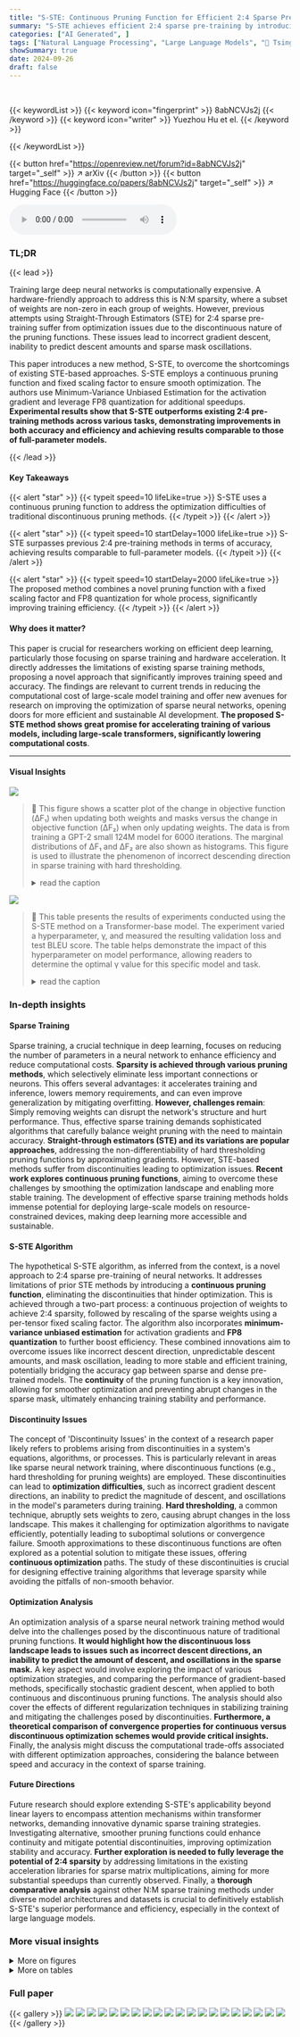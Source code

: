 ```yaml
---
title: "S-STE: Continuous Pruning Function for Efficient 2:4 Sparse Pre-training"
summary: "S-STE achieves efficient 2:4 sparse pre-training by introducing a novel continuous pruning function, overcoming the limitations of previous methods and leading to improved accuracy and speed."
categories: ["AI Generated", ]
tags: ["Natural Language Processing", "Large Language Models", "🏢 Tsinghua University",]
showSummary: true
date: 2024-09-26
draft: false
---
```


<br>

{{< keywordList >}}
{{< keyword icon="fingerprint" >}} 8abNCVJs2j {{< /keyword >}}
{{< keyword icon="writer" >}} Yuezhou Hu et el. {{< /keyword >}}
 
{{< /keywordList >}}

{{< button href="https://openreview.net/forum?id=8abNCVJs2j" target="_self" >}}
↗ arXiv
{{< /button >}}
{{< button href="https://huggingface.co/papers/8abNCVJs2j" target="_self" >}}
↗ Hugging Face
{{< /button >}}



<audio controls>
    <source src="https://ai-paper-reviewer.com/8abNCVJs2j/podcast.wav" type="audio/wav">
    Your browser does not support the audio element.
</audio>


### TL;DR


{{< lead >}}

Training large deep neural networks is computationally expensive.  A hardware-friendly approach to address this is N:M sparsity, where a subset of weights are non-zero in each group of weights. However, previous attempts using Straight-Through Estimators (STE) for 2:4 sparse pre-training suffer from optimization issues due to the discontinuous nature of the pruning functions. These issues lead to incorrect gradient descent, inability to predict descent amounts and sparse mask oscillations. 

This paper introduces a new method, S-STE, to overcome the shortcomings of existing STE-based approaches. S-STE employs a continuous pruning function and fixed scaling factor to ensure smooth optimization. The authors use Minimum-Variance Unbiased Estimation for the activation gradient and leverage FP8 quantization for additional speedups.  **Experimental results show that S-STE outperforms existing 2:4 pre-training methods across various tasks, demonstrating improvements in both accuracy and efficiency and achieving results comparable to those of full-parameter models.**

{{< /lead >}}


#### Key Takeaways

{{< alert "star" >}}
{{< typeit speed=10 lifeLike=true >}} S-STE uses a continuous pruning function to address the optimization difficulties of traditional discontinuous pruning methods. {{< /typeit >}}
{{< /alert >}}

{{< alert "star" >}}
{{< typeit speed=10 startDelay=1000 lifeLike=true >}} S-STE surpasses previous 2:4 pre-training methods in terms of accuracy, achieving results comparable to full-parameter models. {{< /typeit >}}
{{< /alert >}}

{{< alert "star" >}}
{{< typeit speed=10 startDelay=2000 lifeLike=true >}} The proposed method combines a novel pruning function with a fixed scaling factor and FP8 quantization for whole process, significantly improving training efficiency. {{< /typeit >}}
{{< /alert >}}

#### Why does it matter?
This paper is crucial for researchers working on efficient deep learning, particularly those focusing on sparse training and hardware acceleration.  It directly addresses the limitations of existing sparse training methods, proposing a novel approach that significantly improves training speed and accuracy. The findings are relevant to current trends in reducing the computational cost of large-scale model training and offer new avenues for research on improving the optimization of sparse neural networks, opening doors for more efficient and sustainable AI development.  **The proposed S-STE method shows great promise for accelerating training of various models, including large-scale transformers, significantly lowering computational costs**.

------
#### Visual Insights



![](https://ai-paper-reviewer.com/8abNCVJs2j/figures_2_1.jpg)

> 🔼 This figure shows a scatter plot of the change in objective function (ΔF₁) when updating both weights and masks versus the change in objective function (ΔF₂) when only updating weights.  The data is from training a GPT-2 small 124M model for 6000 iterations.  The marginal distributions of ΔF₁ and ΔF₂ are also shown as histograms.  This figure is used to illustrate the phenomenon of incorrect descending direction in sparse training with hard thresholding.
> <details>
> <summary>read the caption</summary>
> Figure 1: Scatter plot of AF₁ with AF₂ and their distributions on GPT-2 small 124M for iteration k∈ [1,6000].
> </details>





![](https://ai-paper-reviewer.com/8abNCVJs2j/tables_4_1.jpg)

> 🔼 This table presents the results of experiments conducted using the S-STE method on a Transformer-base model.  The experiment varied a hyperparameter, γ,  and measured the resulting validation loss and test BLEU score.  The table helps demonstrate the impact of this hyperparameter on model performance, allowing readers to determine the optimal γ value for this specific model and task. 
> <details>
> <summary>read the caption</summary>
> Table 1: Validation loss and test accuracy of S-STE with different γ on Transformer-base.
> </details>





### In-depth insights


#### Sparse Training
Sparse training, a crucial technique in deep learning, focuses on reducing the number of parameters in a neural network to enhance efficiency and reduce computational costs.  **Sparsity is achieved through various pruning methods**, which selectively eliminate less important connections or neurons. This offers several advantages: it accelerates training and inference, lowers memory requirements, and can even improve generalization by mitigating overfitting.  **However, challenges remain**:  Simply removing weights can disrupt the network's structure and hurt performance.   Thus, effective sparse training demands sophisticated algorithms that carefully balance weight pruning with the need to maintain accuracy.  **Straight-through estimators (STE) and its variations are popular approaches**, addressing the non-differentiability of hard thresholding pruning functions by approximating gradients.  However, STE-based methods suffer from discontinuities leading to optimization issues.  **Recent work explores continuous pruning functions**, aiming to overcome these challenges by smoothing the optimization landscape and enabling more stable training.  The development of effective sparse training methods holds immense potential for deploying large-scale models on resource-constrained devices, making deep learning more accessible and sustainable.

#### S-STE Algorithm
The hypothetical S-STE algorithm, as inferred from the context, is a novel approach to 2:4 sparse pre-training of neural networks.  It addresses limitations of prior STE methods by introducing a **continuous pruning function**, eliminating the discontinuities that hinder optimization.  This is achieved through a two-part process: a continuous projection of weights to achieve 2:4 sparsity, followed by rescaling of the sparse weights using a per-tensor fixed scaling factor.  The algorithm also incorporates **minimum-variance unbiased estimation** for activation gradients and **FP8 quantization** to further boost efficiency.  These combined innovations aim to overcome issues like incorrect descent direction, unpredictable descent amounts, and mask oscillation, leading to more stable and efficient training, potentially bridging the accuracy gap between sparse and dense pre-trained models.  The **continuity** of the pruning function is a key innovation, allowing for smoother optimization and preventing abrupt changes in the sparse mask, ultimately enhancing training stability and performance.

#### Discontinuity Issues
The concept of 'Discontinuity Issues' in the context of a research paper likely refers to problems arising from discontinuities in a system's equations, algorithms, or processes.  This is particularly relevant in areas like sparse neural network training, where discontinuous functions (e.g., hard thresholding for pruning weights) are employed. These discontinuities can lead to **optimization difficulties**, such as incorrect gradient descent directions, an inability to predict the magnitude of descent, and oscillations in the model's parameters during training.  **Hard thresholding**, a common technique, abruptly sets weights to zero, causing abrupt changes in the loss landscape. This makes it challenging for optimization algorithms to navigate efficiently, potentially leading to suboptimal solutions or convergence failure. Smooth approximations to these discontinuous functions are often explored as a potential solution to mitigate these issues, offering **continuous optimization** paths.  The study of these discontinuities is crucial for designing effective training algorithms that leverage sparsity while avoiding the pitfalls of non-smooth behavior.

#### Optimization Analysis
An optimization analysis of a sparse neural network training method would delve into the challenges posed by the discontinuous nature of traditional pruning functions.  **It would highlight how the discontinuous loss landscape leads to issues such as incorrect descent directions, an inability to predict the amount of descent, and oscillations in the sparse mask.**  A key aspect would involve exploring the impact of various optimization strategies, and comparing the performance of gradient-based methods, specifically stochastic gradient descent, when applied to both continuous and discontinuous pruning functions.  The analysis should also cover the effects of different regularization techniques in stabilizing training and mitigating the challenges posed by discontinuities.  **Furthermore, a theoretical comparison of convergence properties for continuous versus discontinuous optimization schemes would provide critical insights.** Finally, the analysis might discuss the computational trade-offs associated with different optimization approaches, considering the balance between speed and accuracy in the context of sparse training.

#### Future Directions
Future research should explore extending S-STE's applicability beyond linear layers to encompass attention mechanisms within transformer networks, demanding innovative dynamic sparse training strategies.  Investigating alternative, smoother pruning functions could enhance continuity and mitigate potential discontinuities, improving optimization stability and accuracy.  **Further exploration is needed to fully leverage the potential of 2:4 sparsity** by addressing limitations in the existing acceleration libraries for sparse matrix multiplications, aiming for more substantial speedups than currently observed.  Finally, a **thorough comparative analysis** against other N:M sparse training methods under diverse model architectures and datasets is crucial to definitively establish S-STE's superior performance and efficiency, especially in the context of large language models.


### More visual insights

<details>
<summary>More on figures
</summary>


![](https://ai-paper-reviewer.com/8abNCVJs2j/figures_3_1.jpg)

> 🔼 This figure compares the predicted and actual loss reduction for different training methods (dense, hard-thresholding, and S-STE) using the GPT-2 large 774M model. Subfigures (a), (b), and (c) show scatter plots illustrating the relationship between predicted and actual loss reduction for each method.  The diagonal line represents perfect prediction.  Subfigure (d) displays the cumulative distribution of the actual amount of descent (AoD) for each method, highlighting the differences in their optimization behavior.
> <details>
> <summary>read the caption</summary>
> Figure 2: (a)-(c) shows scatter plots of the predicted and actual loss reduction of dense, hard-thresholding and S-STE with GPT-2 large 774M model for iteration k ∈ [1, 3000]. The diagonal line is for reference. (d) shows empirical cumulative distribution of their actual AoD for k ∈ [1, 6000].
> </details>



![](https://ai-paper-reviewer.com/8abNCVJs2j/figures_4_1.jpg)

> 🔼 This figure shows a comparison of the predicted and actual loss reduction for three different methods: dense training, hard-thresholding, and S-STE (smooth straight-through estimator).  Subfigures (a), (b), and (c) are scatter plots illustrating the relationship between predicted and actual loss reduction for each method. The diagonal line represents the ideal scenario where predicted and actual loss reduction match perfectly.  Subfigure (d) displays the cumulative distribution of the actual amount of descent (AoD) for each method, illustrating the performance variation over a larger number of iterations. The figure highlights the inconsistencies and issues with hard thresholding, which are addressed by the proposed S-STE method.
> <details>
> <summary>read the caption</summary>
> Figure 2: (a)-(c) shows scatter plots of the predicted and actual loss reduction of dense, hard-thresholding and S-STE with GPT-2 large 774M model for iteration k ∈ [1, 3000]. The diagonal line is for reference. (d) shows empirical cumulative distribution of their actual AoD for k ∈ [1, 6000].
> </details>



![](https://ai-paper-reviewer.com/8abNCVJs2j/figures_5_1.jpg)

> 🔼 This figure visualizes the impact of different beta (β) values and updating strategies on the flip rate during the training process.  Subfigure (a) shows how different constant β values affect the flip rate's trajectory. Subfigure (b) demonstrates the effect of dynamically recalculating β at each layer throughout various epochs, revealing that frequent updates lead to unexpectedly high β values. Subfigure (c) compares the flip rate when using a fixed β versus a dynamic β, highlighting the stability benefits of a fixed β. Finally, subfigure (d) provides a direct comparison of the flip rate for dense models, models trained using SR-STE, and models trained using the proposed S-STE method.
> <details>
> <summary>read the caption</summary>
> Figure 4: (a) Flip rate curve over the training process with different β on Transformer-base. (b) Dynamically recalculated β at each layer on different epochs. Results show that frequently updating β will cause it to be unexpectedly large. (c) Flip rate curve over the training process with fixed and dynamic β on Transformer-base. (d) Flip rate of dense, SR-STE and S-STE algorithm on Transformer-base.
> </details>



</details>




<details>
<summary>More on tables
</summary>


![](https://ai-paper-reviewer.com/8abNCVJs2j/tables_6_1.jpg)
> 🔼 This table presents the experimental results of different beta (β) values on the Transformer-base model. It compares three different β recipes: no scaling, keeping L1-norm same, and minimizing MSE.  The results show the Test BLEU score, validation loss, and average epoch loss for each β recipe.  The minimizing MSE recipe (S-STE) is shown to yield the best results.
> <details>
> <summary>read the caption</summary>
> Table 2: Experimental result of different β on Transformer-base.
> </details>

![](https://ai-paper-reviewer.com/8abNCVJs2j/tables_6_2.jpg)
> 🔼 This table compares different strategies for using Minimum-Variance Unbiased Estimation (MVUE) during the training of a GPT-2 774M model with 2:4 sparsity.  It shows the impact on training loss when MVUE is applied to either the sparse weight matrix S(W) or the gradient ∇z. The results indicate that applying MVUE to the gradient significantly outperforms applying it to the sparse weight matrix.
> <details>
> <summary>read the caption</summary>
> Table 3: Results of different MVUE strategies on GPT-2 774M with 4000 steps. Sparsifying S(W) introduces huge loss of accuracy while sparsifying ∇z is acceptable with little loss.
> </details>

![](https://ai-paper-reviewer.com/8abNCVJs2j/tables_7_1.jpg)
> 🔼 This table presents the experimental results of training a Transformer-base model on the En-De dataset for machine translation. It compares the performance of four different methods: Dense (full-parameter model), SR-STE, STEP, and the proposed S-STE method. The metrics used for evaluation are average epoch loss, Test BLEU score, Val BLEU score, and validation loss. The results show that S-STE outperforms SR-STE and STEP, achieving BLEU scores closer to the Dense model baseline.
> <details>
> <summary>read the caption</summary>
> Table 4: Experimental Results for Transformer-base on En-De dataset.
> </details>

![](https://ai-paper-reviewer.com/8abNCVJs2j/tables_7_2.jpg)
> 🔼 This table presents the results of image classification experiments using the DeiT-small model on the ImageNet-1k dataset.  It compares the test accuracy (top-1 and top-5) achieved by three different methods: a dense model (full-weight model), SR-STE (Sparse-Regularized Straight-Through Estimator), and the proposed S-STE method. The results show the relative performance of S-STE compared to existing sparse training techniques.
> <details>
> <summary>read the caption</summary>
> Table 5: Experimental Results for DeiT-small on ImageNet-1k. The Bi-Mask and SR-STE results are from [51].
> </details>

![](https://ai-paper-reviewer.com/8abNCVJs2j/tables_8_1.jpg)
> 🔼 This table compares the performance of different pre-training methods (Dense, T-SR-STE+DF, T-SR-STE, SR-STE, and S-STE) on GPT-2 models of various sizes (124M, 350M, and 774M).  The evaluation metrics are SQUAD (Exact Match and F1 score) and GLUE (average score).  S-STE uses 2:4 sparse weights, while the other methods use dense weights for evaluation.  Note that 'T-SR-STE+DF' represents a combination of transposable SR-STE, backward MVUE, and sparse-dense training workflow.  The S-STE results use backward MVUE and FP8 training.
> <details>
> <summary>read the caption</summary>
> Table 6: SQUAD and GLUE scores of different sizes and pre-training methods on GPT-2. We use 2:4 sparse weights to evaluate S-STE model, while dense parameters to evaluate the rest. Of note, SR-STE denotes the original SR-STE workflow (without backward MVUE), and “T-SR-STE+DF
> </details>

![](https://ai-paper-reviewer.com/8abNCVJs2j/tables_8_2.jpg)
> 🔼 This table shows the results of fine-tuning on the GLUE and SQUAD benchmarks using different pre-training and fine-tuning methods.  The pre-training methods are S-STE (smooth straight-through estimator) and hard-thresholding. The fine-tuning methods are S-STE and hard-thresholding. The average score is reported for each combination of pre-training and fine-tuning methods.
> <details>
> <summary>read the caption</summary>
> Table 7: Different fine-tuning results on GLUE and SQUAD.
> </details>

![](https://ai-paper-reviewer.com/8abNCVJs2j/tables_8_3.jpg)
> 🔼 This table presents the ablation study results for the DeiT-small model trained on the ImageNet-1K dataset. It shows the impact of different components of the proposed S-STE method (soft-thresholding, weight rescaling, MVUE, and FP8 training) on the model's performance (measured by top-1 and top-5 accuracy). Each row represents a different combination of these components, allowing researchers to evaluate their individual and combined effects on the model's accuracy.  The results highlight the contribution of each component to the overall performance of the model.
> <details>
> <summary>read the caption</summary>
> Table 8: Experimental result of S-STE (soft-thresholding and weight rescaling), MVUE and FP8 training with DeiT-small on ImageNet-1K.
> </details>

![](https://ai-paper-reviewer.com/8abNCVJs2j/tables_15_1.jpg)
> 🔼 This table compares the performance of different pre-training methods (dense, T-SR-STE+DF, T-SR-STE, SR-STE, and S-STE) on GPT-2 models of varying sizes (124M, 350M, and 774M).  The evaluation is done using both sparse (2:4) and dense weights.  The results are presented in terms of GLUE and SQUAD scores, providing a comprehensive assessment of the various methods' effectiveness.  It highlights the impact of different components (backward MVUE, FP8 training) on S-STE's performance.
> <details>
> <summary>read the caption</summary>
> Table 6: SQUAD and GLUE scores of different sizes and pre-training methods on GPT-2. We use 2:4 sparse weights to evaluate S-STE model, while dense parameters to evaluate the rest. Of note, SR-STE denotes the original SR-STE workflow (without backward MVUE), and “T-SR-STE+DF” denotes the combination of transposable SR-STE & backward MVUE & sparse-dense training workflow, proposed by Hu et al. [20]. S-STE settings here include backward MVUE & FP8 training.
> </details>

![](https://ai-paper-reviewer.com/8abNCVJs2j/tables_15_2.jpg)
> 🔼 This table shows the pre-training and inference acceleration ratios achieved by the proposed S-STE method on a GPT-2 model using RTX 3090 GPUs.  It demonstrates the impact of varying batch size (N), sequence length (n), embedding dimension (d), and number of heads (h) on the acceleration ratios for both the Feed-Forward Network (FFN) layer and the overall GPT-2 transformer block. The results indicate speedups achieved by S-STE in pre-training and inference scenarios.
> <details>
> <summary>read the caption</summary>
> Table 10: Pre-training acceleration ratio with different different batch size N, sequence length n, embedding dimension d and heads number h on single FFN block and transformer block of GPT-2 with RTX 3090 GPUs.
> </details>

![](https://ai-paper-reviewer.com/8abNCVJs2j/tables_15_3.jpg)
> 🔼 This table shows the peak FLOPS (floating point operations per second) for general matrix multiplication (GEMM) and 2:4 sparse matrix multiplication (2:4-spMM) on two different versions of the NVIDIA H100 GPU (PCIe and SXM).  It highlights the difference between theoretical peak performance and the actual performance achieved using the cuSPARSElt library, demonstrating the limitations in achieving the full theoretical speedup for sparse matrix operations.
> <details>
> <summary>read the caption</summary>
> Table 11: Peak FLOPS of general matrix multiplications (GEMMs) and 2:4 sparse matrix multiplications (2:4-spMMs) on H100. The size we take to test is 16384 × 16384 × 16384.
> </details>

![](https://ai-paper-reviewer.com/8abNCVJs2j/tables_15_4.jpg)
> 🔼 This table presents the estimated GPU hours required for pre-training different models on RTX 4090 GPUs.  The models include various sizes of GPT-2 (124M, 350M, and 774M parameters), Transformer-base, and DeiT-base.  These estimates are useful for researchers who want to reproduce the experiments in the paper or assess the computational resources needed for similar pre-training tasks.
> <details>
> <summary>read the caption</summary>
> Table 12: GPU Hours of pre-training models on RTX 4090.
> </details>

</details>




### Full paper

{{< gallery >}}
<img src="https://ai-paper-reviewer.com/8abNCVJs2j/1.png" class="grid-w50 md:grid-w33 xl:grid-w25" />
<img src="https://ai-paper-reviewer.com/8abNCVJs2j/2.png" class="grid-w50 md:grid-w33 xl:grid-w25" />
<img src="https://ai-paper-reviewer.com/8abNCVJs2j/3.png" class="grid-w50 md:grid-w33 xl:grid-w25" />
<img src="https://ai-paper-reviewer.com/8abNCVJs2j/4.png" class="grid-w50 md:grid-w33 xl:grid-w25" />
<img src="https://ai-paper-reviewer.com/8abNCVJs2j/5.png" class="grid-w50 md:grid-w33 xl:grid-w25" />
<img src="https://ai-paper-reviewer.com/8abNCVJs2j/6.png" class="grid-w50 md:grid-w33 xl:grid-w25" />
<img src="https://ai-paper-reviewer.com/8abNCVJs2j/7.png" class="grid-w50 md:grid-w33 xl:grid-w25" />
<img src="https://ai-paper-reviewer.com/8abNCVJs2j/8.png" class="grid-w50 md:grid-w33 xl:grid-w25" />
<img src="https://ai-paper-reviewer.com/8abNCVJs2j/9.png" class="grid-w50 md:grid-w33 xl:grid-w25" />
<img src="https://ai-paper-reviewer.com/8abNCVJs2j/10.png" class="grid-w50 md:grid-w33 xl:grid-w25" />
<img src="https://ai-paper-reviewer.com/8abNCVJs2j/11.png" class="grid-w50 md:grid-w33 xl:grid-w25" />
<img src="https://ai-paper-reviewer.com/8abNCVJs2j/12.png" class="grid-w50 md:grid-w33 xl:grid-w25" />
<img src="https://ai-paper-reviewer.com/8abNCVJs2j/13.png" class="grid-w50 md:grid-w33 xl:grid-w25" />
<img src="https://ai-paper-reviewer.com/8abNCVJs2j/14.png" class="grid-w50 md:grid-w33 xl:grid-w25" />
<img src="https://ai-paper-reviewer.com/8abNCVJs2j/15.png" class="grid-w50 md:grid-w33 xl:grid-w25" />
<img src="https://ai-paper-reviewer.com/8abNCVJs2j/16.png" class="grid-w50 md:grid-w33 xl:grid-w25" />
<img src="https://ai-paper-reviewer.com/8abNCVJs2j/17.png" class="grid-w50 md:grid-w33 xl:grid-w25" />
<img src="https://ai-paper-reviewer.com/8abNCVJs2j/18.png" class="grid-w50 md:grid-w33 xl:grid-w25" />
<img src="https://ai-paper-reviewer.com/8abNCVJs2j/19.png" class="grid-w50 md:grid-w33 xl:grid-w25" />
<img src="https://ai-paper-reviewer.com/8abNCVJs2j/20.png" class="grid-w50 md:grid-w33 xl:grid-w25" />
{{< /gallery >}}
